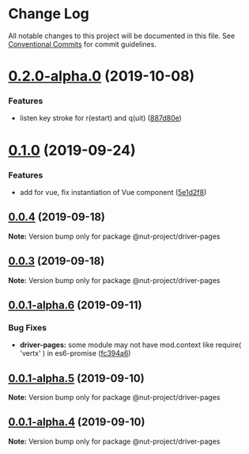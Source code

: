 # Change Log

All notable changes to this project will be documented in this file.
See [Conventional Commits](https://conventionalcommits.org) for commit guidelines.

# [0.2.0-alpha.0](https://github.com/nut-project/nut/tree/master/packages/gatherer/compare/@nut-project/driver-pages@0.1.1-alpha.1...@nut-project/driver-pages@0.2.0-alpha.0) (2019-10-08)


### Features

* listen key stroke for r(estart) and q(uit) ([887d80e](https://github.com/nut-project/nut/tree/master/packages/gatherer/commit/887d80e))





# [0.1.0](https://github.com/nut-project/nut/tree/master/packages/gatherer/compare/@nut-project/driver-pages@0.0.5...@nut-project/driver-pages@0.1.0) (2019-09-24)


### Features

* add  for vue, fix instantiation of Vue component ([5e1d2f8](https://github.com/nut-project/nut/tree/master/packages/gatherer/commit/5e1d2f8))





## [0.0.4](https://github.com/nut-project/nut/tree/master/packages/gatherer/compare/@nut-project/driver-pages@0.0.3...@nut-project/driver-pages@0.0.4) (2019-09-18)

**Note:** Version bump only for package @nut-project/driver-pages





## [0.0.3](https://github.com/nut-project/nut/tree/master/packages/gatherer/compare/@nut-project/driver-pages@0.0.2...@nut-project/driver-pages@0.0.3) (2019-09-18)

**Note:** Version bump only for package @nut-project/driver-pages





## [0.0.1-alpha.6](https://github.com/nut-project/nut/tree/master/packages/gatherer/compare/@nut-project/driver-pages@0.0.1-alpha.5...@nut-project/driver-pages@0.0.1-alpha.6) (2019-09-11)


### Bug Fixes

* **driver-pages:** some module may not have mod.context like require( 'vertx' ) in es6-promise ([fc394a6](https://github.com/nut-project/nut/tree/master/packages/gatherer/commit/fc394a6))





## [0.0.1-alpha.5](https://github.com/nut-project/nut/tree/master/packages/gatherer/compare/@nut-project/driver-pages@0.0.1-alpha.4...@nut-project/driver-pages@0.0.1-alpha.5) (2019-09-10)

**Note:** Version bump only for package @nut-project/driver-pages





## [0.0.1-alpha.4](https://github.com/nut-project/nut/tree/master/packages/gatherer/compare/@nut-project/driver-pages@0.0.1-alpha.3...@nut-project/driver-pages@0.0.1-alpha.4) (2019-09-10)

**Note:** Version bump only for package @nut-project/driver-pages
